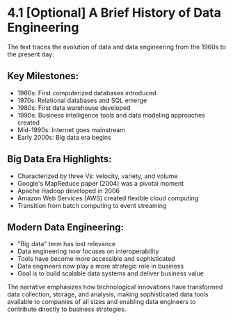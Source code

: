 # 4.1 [Optional] A Brief History of Data Engineering

The text traces the evolution of data and data engineering from the 1960s to the present day:

## Key Milestones:
* 1960s: First computerized databases introduced
* 1970s: Relational databases and SQL emerge
* 1980s: First data warehouse developed
* 1990s: Business intelligence tools and data modeling approaches created
* Mid-1990s: Internet goes mainstream
* Early 2000s: Big data era begins

## Big Data Era Highlights:
* Characterized by three Vs: velocity, variety, and volume
* Google's MapReduce paper (2004) was a pivotal moment
* Apache Hadoop developed in 2006
* Amazon Web Services (AWS) created flexible cloud computing
* Transition from batch computing to event streaming

## Modern Data Engineering:
* "Big data" term has lost relevance
* Data engineering now focuses on interoperability
* Tools have become more accessible and sophisticated
* Data engineers now play a more strategic role in business
* Goal is to build scalable data systems and deliver business value

The narrative emphasizes how technological innovations have transformed data collection, storage, and analysis, making sophisticated data tools available to companies of all sizes and enabling data engineers to contribute directly to business strategies.
